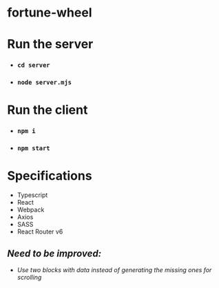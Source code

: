 # fortune-wheel

# Run the server

- ### `cd server`
- ### `node server.mjs`

# Run the client

- ### `npm i`
- ### `npm start`

# Specifications

- Typescript
- React
- Webpack
- Axios
- SASS
- React Router v6

## _Need to be improved:_

- _Use two blocks with data instead of generating the missing ones for scrolling_
